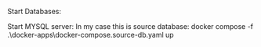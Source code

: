 Start Databases:

Start MYSQL server:
In my case this is source database: docker compose -f .\docker-apps\docker-compose.source-db.yaml up

